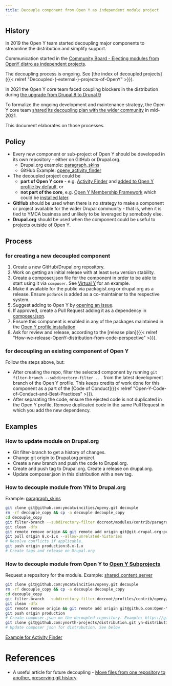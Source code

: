 ```yaml
---
title: Decouple component from Open Y as independent module project
---
```


## History

In 2019 the Open Y team started decoupling major components to streamline the distribution and simplify support.

Communication started in the [Community Board - Ejecting modules from OpenY distro as independent projects](https://community.openymca.org/t/ejecting-modules-from-openy-distro-as-independent-projects/513).

The decoupling process is ongoing. See [the index of decoupled projects]({{< relref "Decoupled-(-external-)-projects-of-OpenY" >}}).

In 2021 the Open Y core team faced coupling blockers in the distribution during [the upgrade from Drupal 8 to Drupal 9](https://github.com/ymcatwincities/openy/milestone/21)

To formalize the ongoing development and maintenance strategy, the Open Y core team [shared its decoupling plan with the wider community](https://docs.google.com/presentation/d/1H09GsUsSdt3RoN7rbKpNv4eihCNos74Y2KCbJBJXRqc/edit?usp=sharing) in mid-2021.

This document elaborates on those processes.

## Policy

- Every new component or sub-project of Open Y should be developed in its own repository - either on GitHub or Drupal.org.
  - Drupal.org example: [paragraph_skins](https://www.drupal.org/project/paragraph_skins)
  - GitHub Example: [openy_activity_finder](https://github.com/ymcatwincities/openy_activity_finder)
- The decoupled project could be
  - **part of Open Y core** - e.g. [Activity Finder](https://github.com/ymcatwincities/openy_activity_finder) and [added to Open Y profile by default](https://github.com/ymcatwincities/openy/blob/9.2.8.0/composer.json#L112), or
  - **not part of the core**, e.g. [Open Y Membership Framework](https://github.com/ymcatwincities/openy_memberships) which could be [installed later](https://github.com/ymcatwincities/openy_memberships/blob/master/README.md#installation).
- **GitHub** should be used when there is no strategy to make a component or project available for the wider Drupal community - that is, when it is tied to YMCA business and unlikely to be leveraged by somebody else.
- **Drupal.org** should be used when the component could be useful to projects outside of Open Y.

## Process

### for creating a new decoupled component

1. Create a new GitHub/Drupal.org repository.
1. Work on getting an initial release with at least `beta` version stability.
1. Create a composer.json file for the component in order to be able to start using it via `composer`. See [Virtual Y](https://github.com/ymcatwincities/openy_gated_content/blob/master/composer.json) for an example.
1. Make it available for the public via packagist.org or drupal.org as a release. Ensure `podarok` is added as a co-maintainer to the respective system.
1. Suggest adding to Open Y by [opening an issue](https://github.com/ymcatwincities/openy/issues).
1. If approved, create a Pull Request adding it as a dependency in [composer.json](https://github.com/ymcatwincities/openy/blob/9.x-2.x/composer.json).
1. Ensure this component is enabled in any of the packages maintained in the [Open Y profile installation](https://github.com/ymcatwincities/openy/blob/9.x-2.x/openy.packages.yml)
1. Ask for review and release, according to the [release plan]({{< relref "How-we-release-OpenY-distribution-from-code-perspective" >}}).

### for decoupling an existing component of Open Y

Follow the steps above, but:

- After creating the repo, filter the selected component by running `git filter-branch --subdirectory-filter ...` from the latest development branch of the Open Y profile. This keeps credits of work done for this component as a part of the [Code of Conduct]({{< relref "Open-Y-Code-of-Conduct-and-Best-Practices" >}}).
- After separating the code, ensure the ejected code is not duplicated in the Open Y profile. Remove duplicated code in the same Pull Request in which you add the new dependency.

## Examples

### How to update module on Drupal.org

- Git filter-branch to get a history of changes.
- Change git origin to Drupal.org project.
- Create a new branch and push the code to Drupal.org.
- Create and push tag to Drupal.org. Create a release on drupal.org.
- Update composer.json in this distribution with a new tag.

### How to decouple module from YN to Drupal.org

Example: [paragraph_skins](https://www.drupal.org/project/paragraph_skins)

```sh
git clone git@github.com:ymcatwincities/openy.git decouple
rm -rf decouple_copy && cp -a decouple decouple_copy
cd decouple_copy
git filter-branch --subdirectory-filter docroot/modules/contrib/paragraph_skins
git clean -dfx
git remote remove origin && git remote add origin git@git.drupal.org:project/paragraph_skins.git
git pull origin 8.x-1.x --allow-unrelated-histories
# Resolve conflicts if applicable.
git push origin production:8.x-1.x
# Create tags and release on Drupal.org
```

### How to decouple module from Open Y to [Open Y Subprojects](https://github.com/Open-Y-subprojects)

Request a repository for the module. Example: [shared_content_server](https://github.com/Open-Y-subprojects/shared_content_server)

```sh
git clone git@github.com:ymcatwincities/openy.git decouple
rm -rf decouple_copy && cp -a decouple decouple_copy
cd decouple_copy
git filter-branch --subdirectory-filter docroot/profiles/contrib/openy/modules/custom/SOME_MODULE_HERE
git clean -dfx
git remote remove origin && git remote add origin git@github.com:Open-Y-subprojects/SOME_MODULE_HERE.git
git push origin production
# Create composer.json on the decoupled repository. Example: https://github.com/ymcatwincities/openy_activity_finder/blob/4.x/composer.json
git clone git@github.com:ynorth-projects/distribution.git yn-distribution
# Update composer json for distrubution. See below
```

[Example for Activity Finder](https://github.com/ymcatwincities/openy/pull/2288/files#diff-d2ab9925cad7eac58e0ff4cc0d251a937ecf49e4b6bf57f8b95aab76648a9d34R111)

# References

- A useful article for future decoupling - [Move files from one repository to another, preserving git history](https://medium.com/@ayushya/move-directory-from-one-repository-to-another-preserving-git-history-d210fa049d4b)
